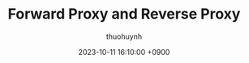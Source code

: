 ---
title: Forward Proxy and Reverse Proxy
author: thuohuynh
date: 2023-10-11 16:10:00 +0900
categories: [WebServer, Nginx]
tags: [nginx]
render_with_liquid: false
---